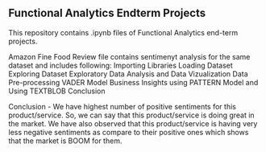 ## Functional Analytics Endterm Projects
This repository contains .ipynb files of Functional Analytics end-term projects.

Amazon Fine Food Review file contains sentimenyt analysis for the same dataset and includes following: Importing Libraries Loading Dataset Exploring Dataset Exploratory Data Analysis and Data Vizualization Data Pre-processing VADER Model Business Insights using PATTERN Model and Using TEXTBLOB Conclusion

Conclusion - We have highest number of positive sentiments for this product/service. So, we can say that this product/service is doing great in the market. We have also observed that this product/service is having very less negative sentiments as compare to their positive ones which shows that the market is BOOM for them.
